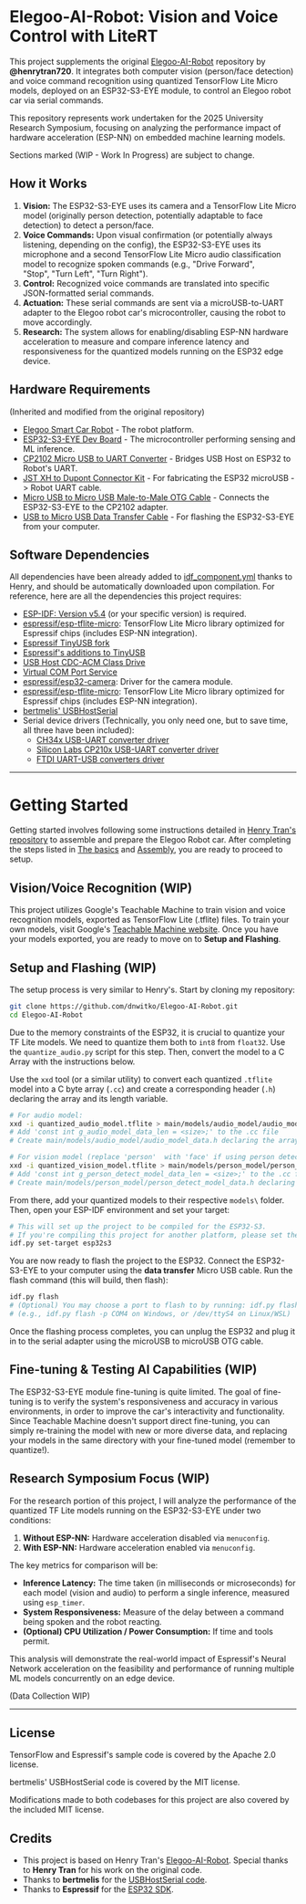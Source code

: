 # Elegoo-AI-Robot: Vision and Voice Control with LiteRT

This project supplements the original [Elegoo-AI-Robot](https://github.com/henrytran720/Elegoo-AI-Robot) repository by **@henrytran720**. It integrates both computer vision (person/face detection) and voice command recognition using quantized TensorFlow Lite Micro models, deployed on an ESP32-S3-EYE module, to control an Elegoo robot car via serial commands.

This repository represents work undertaken for the 2025 University Research Symposium, focusing on analyzing the performance impact of hardware acceleration (ESP-NN) on embedded machine learning models.

Sections marked (WIP - Work In Progress) are subject to change.

## How it Works

1.  **Vision:** The ESP32-S3-EYE uses its camera and a TensorFlow Lite Micro model (originally person detection, potentially adaptable to face detection) to detect a person/face.
2.  **Voice Commands:** Upon visual confirmation (or potentially always listening, depending on the config), the ESP32-S3-EYE uses its microphone and a second TensorFlow Lite Micro audio classification model to recognize spoken commands (e.g., "Drive Forward",   
    "Stop", "Turn Left", "Turn Right").
3.  **Control:** Recognized voice commands are translated into specific JSON-formatted serial commands.
4.  **Actuation:** These serial commands are sent via a microUSB-to-UART adapter to the Elegoo robot car's microcontroller, causing the robot to move accordingly.
5.  **Research:** The system allows for enabling/disabling ESP-NN hardware acceleration to measure and compare inference latency and responsiveness for the quantized models running on the ESP32 edge device.

## Hardware Requirements

(Inherited and modified from the original repository)

- [Elegoo Smart Car Robot](https://us.elegoo.com/products/elegoo-smart-robot-car-kit-v-4-0) - The robot platform.
- [ESP32-S3-EYE Dev Board](https://www.aliexpress.us/item/3256803794751194.html) - The microcontroller performing sensing and ML inference.
- [CP2102 Micro USB to UART Converter](https://www.amazon.com/HiLetgo-CP2102-Module-Converter-Replace/dp/B01N47LXRA) - Bridges USB Host on ESP32 to Robot's UART.
- [JST XH to Dupont Connector Kit](https://www.amazon.com/Kidisoii-Dupont2-54-Connector-Pre-Crimped-Compatible/dp/B0CMCN9CXD/135-4941321-1839956) - For fabricating the ESP32 microUSB -> Robot UART cable.
- [Micro USB to Micro USB Male-to-Male OTG Cable](https://www.amazon.com/Micro-USB-Male-Data-Cable/dp/B0872GMD7V/) - Connects the ESP32-S3-EYE to the CP2102 adapter.
- [USB to Micro USB Data Transfer Cable](https://www.amazon.com/FEMORO-Transfer-Charging-Smartphone-Bluetooth/dp/B0D2KZQR8T) - For flashing the ESP32-S3-EYE from your computer.

## Software Dependencies

All dependencies have been already added to [idf_component.yml](https://github.com/dnwitko/Elegoo-AI-Robot/blob/main/main/idf_component.yml) thanks to Henry, and should be automatically downloaded upon compilation. For reference, here are all the dependencies this project requires:

- [ESP-IDF: Version v5.4](https://docs.espressif.com/projects/esp-idf/en/stable/esp32s3/get-started/index.html#manual-installation) (or your specific version) is required.
- [espressif/esp-tflite-micro](https://components.espressif.com/components/espressif/esp-tflite-micro): TensorFlow Lite Micro library optimized for Espressif chips (includes ESP-NN integration).
- [Espressif TinyUSB fork](https://components.espressif.com/components/espressif/tinyusb)
- [Espressif's additions to TinyUSB](https://components.espressif.com/components/espressif/esp_tinyusb)
- [USB Host CDC-ACM Class Drive](https://components.espressif.com/components/espressif/usb_host_cdc_acm/versions/2.0.3)
- [Virtual COM Port Service](https://components.espressif.com/components/espressif/usb_host_vcp)
- [espressif/esp32-camera](https://components.espressif.com/components/espressif/esp32-camera): Driver for the camera module.
- [espressif/esp-tflite-micro](https://components.espressif.com/components/espressif/esp-tflite-micro): TensorFlow Lite Micro library optimized for Espressif chips (includes ESP-NN integration).
- [bertmelis' USBHostSerial](https://github.com/bertmelis/USBHostSerial)
- Serial device drivers (Technically, you only need one, but to save time, all three have been included):
  - [CH34x USB-UART converter driver](https://components.espressif.com/components/espressif/usb_host_ch34x_vcp/versions/2.0.0)
  - [Silicon Labs CP210x USB-UART converter driver](https://components.espressif.com/components/espressif/usb_host_cp210x_vcp/versions/2.0.0)
  - [FTDI UART-USB converters driver](https://components.espressif.com/components/espressif/usb_host_ftdi_vcp/versions/2.0.0)

---

# Getting Started

Getting started involves following some instructions detailed in [Henry Tran's repository](https://github.com/henrytran720/Elegoo-AI-Robot) to assemble and prepare the Elegoo Robot car. After completing the steps listed in [The basics](https://github.com/henrytran720/Elegoo-AI-Robot?tab=readme-ov-file#the-basics) and [Assembly](https://github.com/henrytran720/Elegoo-AI-Robot?tab=readme-ov-file#assembly), you are ready to proceed to setup.

## Vision/Voice Recognition (WIP)

This project utilizes Google's Teachable Machine to train vision and voice recognition models, exported as TensorFlow Lite (.tflite) files. To train your own models, visit Google's [Teachable Machine website](https://teachablemachine.withgoogle.com/). Once you have your models exported, you are ready to move on to **Setup and Flashing**.

## Setup and Flashing (WIP)

The setup process is very similar to Henry's. Start by cloning my repository:

```bash
git clone https://github.com/dnwitko/Elegoo-AI-Robot.git
cd Elegoo-AI-Robot
```

Due to the memory constraints of the ESP32, it is crucial to quantize your TF Lite models. We need to quantize them both to `int8` from `float32`. Use the `quantize_audio.py` script for this step. Then, convert the model to a C Array with the instructions below.

Use the `xxd` tool (or a similar utility) to convert each quantized `.tflite` model into a C byte array (`.cc`) and create a corresponding header (`.h`) declaring the array and its length variable.
        
```bash
# For audio model:
xxd -i quantized_audio_model.tflite > main/models/audio_model/audio_model_data.cc
# Add 'const int g_audio_model_data_len = <size>;' to the .cc file
# Create main/models/audio_model/audio_model_data.h declaring the array/len

# For vision model (replace 'person'  with 'face' if using person detection):
xxd -i quantized_vision_model.tflite > main/models/person_model/person_detect_model_data.cc
# Add 'const int g_person_detect_model_data_len = <size>;' to the .cc file
# Create main/models/person_model/person_detect_model_data.h declaring the array/len
```

From there, add your quantized models to their respective `models\` folder. Then, open your ESP-IDF environment and set your target:

```bash
# This will set up the project to be compiled for the ESP32-S3.
# If you're compiling this project for another platform, please set the target appropriately for your environment.
idf.py set-target esp32s3
```

You are now ready to flash the project to the ESP32. Connect the ESP32-S3-EYE to your computer using the **data transfer** Micro USB cable. Run the flash command (this will build, then flash):

```bash
idf.py flash
# (Optional) You may choose a port to flash to by running: idf.py flash -p [YOUR-ESP32-PORT]
# (e.g., idf.py flash -p COM4 on Windows, or /dev/ttyS4 on Linux/WSL)
```

Once the flashing process completes, you can unplug the ESP32 and plug it in to the serial adapter using the microUSB to microUSB OTG cable.

## Fine-tuning & Testing AI Capabilities (WIP)

The ESP32-S3-EYE module fine-tuning is quite limited. The goal of fine-tuning is to verify the system's responsiveness and accuracy in various environments, in order to improve the car's interactivity and functionality. Since Teachable Machine doesn't support direct fine-tuning, you can simply re-training the model with new or more diverse data, and replacing your models in the same directory with your fine-tuned model (remember to quantize!).

## Research Symposium Focus (WIP)

For the research portion of this project, I will analyze the performance of the quantized TF Lite models running on the ESP32-S3-EYE under two conditions:

1.  **Without ESP-NN:** Hardware acceleration disabled via `menuconfig`.
2.  **With ESP-NN:** Hardware acceleration enabled via `menuconfig`.

The key metrics for comparison will be:

*   **Inference Latency:** The time taken (in milliseconds or microseconds) for each model (vision and audio) to perform a single inference, measured using `esp_timer`.
*   **System Responsiveness:** Measure of the delay between a command being spoken and the robot reacting.
*   **(Optional) CPU Utilization / Power Consumption:** If time and tools permit.

This analysis will demonstrate the real-world impact of Espressif's Neural Network acceleration on the feasibility and performance of running multiple ML models concurrently on an edge device.

(Data Collection WIP)

---

## License

TensorFlow and Espressif's sample code is covered by the Apache 2.0 license.

bertmelis' USBHostSerial code is covered by the MIT license.

Modifications made to both codebases for this project are also covered by the included MIT license.

## Credits

- This project is based on Henry Tran's [Elegoo-AI-Robot](https://github.com/henrytran720/Elegoo-AI-Robot). Special thanks to **Henry Tran** for his work on the original code.
- Thanks to **bertmelis** for the [USBHostSerial code](https://github.com/bertmelis/USBHostSerial).
- Thanks to **Espressif** for the [ESP32 SDK](https://github.com/espressif/esp-idf).
